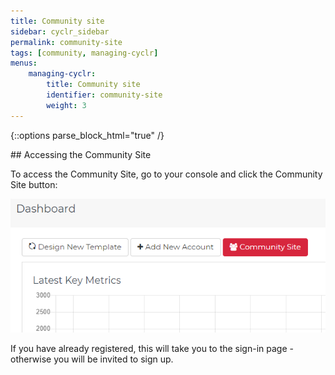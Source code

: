 ```yaml
---
title: Community site
sidebar: cyclr_sidebar
permalink: community-site
tags: [community, managing-cyclr]
menus:
    managing-cyclr:
        title: Community site
        identifier: community-site
        weight: 3
---
```

{::options parse_block_html="true" /}
<section class="card">
## Accessing the Community Site

To access the Community Site, go to your console and click the Community Site button:

![Community Site Button](./images/community-site-button.png)

If you have already registered, this will take you to the sign-in page - otherwise you will be invited to sign up.

</section>
